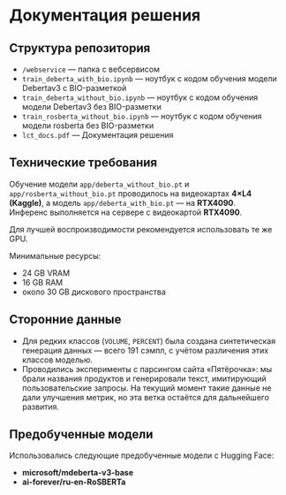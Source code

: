 # Документация решения

## Структура репозитория

- `/webservice` — папка с вебсервисом  
- `train_deberta_with_bio.ipynb` — ноутбук с кодом обучения модели Debertav3 с BIO-разметкой  
- `train_deberta_without_bio.ipynb` — ноутбук с кодом обучения модели Debertav3 без BIO-разметки  
- `train_rosberta_without_bio.ipynb` — ноутбук с кодом обучения модели rosberta без BIO-разметки
-  `lct_docs.pdf` — Документация решения  

## Технические требования

Обучение модели `app/deberta_without_bio.pt` и `app/rosberta_without_bio.pt` проводилось на видеокартах **4×L4 (Kaggle)**, а модель `app/deberta_with_bio.pt` — на **RTX4090**.  
Инференс выполняется на сервере с видеокартой **RTX4090**.

Для лучшей воспроизводимости рекомендуется использовать те же GPU.

Минимальные ресурсы:
- 24 GB VRAM  
- 16 GB RAM  
- около 30 GB дискового пространства  

## Сторонние данные

- Для редких классов (`VOLUME`, `PERCENT`) была создана синтетическая генерация данных — всего 191 сэмпл, с учётом различения этих классов моделью.  
- Проводились эксперименты с парсингом сайта «Пятёрочка»: мы брали названия продуктов и генерировали текст, имитирующий пользовательские запросы. На текущий момент такие данные не дали улучшения метрик, но эта ветка остаётся для дальнейшего развития.

## Предобученные модели

Использовались следующие предобученные модели с Hugging Face:
- **microsoft/mdeberta-v3-base**  
- **ai-forever/ru-en-RoSBERTa**
